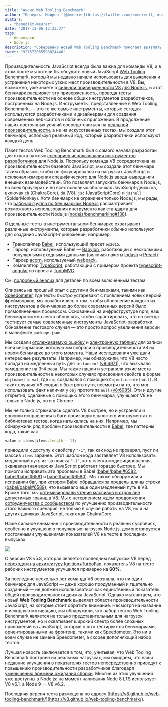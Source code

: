 ```yaml
---
title: "Анонс Web Tooling Benchmark"
author: "Бенедикт Мойрер ([@bmeurer](https://twitter.com/bmeurer)), жонглёр производительности JavaScript"
avatars: 
  - "benedikt-meurer"
date: "2017-11-06 13:33:37"
tags: 
  - бенчмарки
  - Node.js
description: "Совершенно новый Web Tooling Benchmark помогает выявлять и устранять узкие места производительности V8 в Babel, TypeScript и других реальных проектах."
tweet: "927572065598824448"
---
```

Производительность JavaScript всегда была важна для команды V8, и в этом посте мы хотели бы обсудить новый JavaScript [Web Tooling Benchmark](https://v8.github.io/web-tooling-benchmark), который мы недавно начали использовать для выявления и устранения некоторых узких мест производительности в V8. Вы, возможно, уже знаете о [сильной приверженности V8 для Node.js](/blog/v8-nodejs), и этот бенчмарк расширяет эту приверженность, проводя тесты производительности на основе общих инструментов разработчиков, построенных на Node.js. Инструменты, представленные в Web Tooling Benchmark, — это те же самые инструменты, которые сегодня используются разработчиками и дизайнерами для создания современных веб-сайтов и облачных приложений. В продолжение наших постоянных усилий сосредоточиться на [реальной производительности](/blog/real-world-performance/), а не на искусственных тестах, мы создали этот бенчмарк, используя реальный код, который разработчики используют каждый день.

<!--truncate-->
Пакет тестов Web Tooling Benchmark был с самого начала разработан для охвата важных [сценариев использования инструментов разработчиков](https://github.com/nodejs/benchmarking/blob/master/docs/use_cases.md#web-developer-tooling) для Node.js. Поскольку команда V8 сосредоточена на производительности базового JavaScript, мы создали этот бенчмарк таким образом, чтобы он фокусировался на нагрузках JavaScript и исключал измерения специфического для Node.js ввода-вывода или внешних взаимодействий. Это позволяет запускать бенчмарк в Node.js, во всех браузерах и во всех основных оболочках JavaScript-движков, включая `ch` (ChakraCore), `d8` (V8), `jsc` (JavaScriptCore) и `jsshell` (SpiderMonkey). Хотя бенчмарк не ограничен только Node.js, мы рады, что [рабочая группа по бенчмаркам Node.js](https://github.com/nodejs/benchmarking) рассматривает возможность использования инструмента как стандарта для производительности Node.js ([nodejs/benchmarking#138](https://github.com/nodejs/benchmarking/issues/138)).

Отдельные тесты в инструментальном бенчмарке охватывают различные инструменты, которые разработчики обычно используют для создания JavaScript-приложений, например:

- Транспайлер [Babel](https://github.com/babel/babel), использующий пресет `es2015`.
- Парсер, используемый Babel — [Babylon](https://github.com/babel/babylon), работающий с несколькими популярными входными данными (включая пакеты [lodash](https://lodash.com/) и [Preact](https://github.com/developit/preact)).
- Парсер [acorn](https://github.com/ternjs/acorn), используемый [webpack](http://webpack.js.org/).
- Компилятор [TypeScript](http://www.typescriptlang.org/), работающий с примером проекта [typescript-angular](https://github.com/tastejs/todomvc/tree/master/examples/typescript-angular) из проекта [TodoMVC](https://github.com/tastejs/todomvc).

См. [подробный анализ](https://github.com/v8/web-tooling-benchmark/blob/master/docs/in-depth.md) для деталей по всем включённым тестам.

Опираясь на прошлый опыт с другими бенчмарками, такими как [Speedometer](http://browserbench.org/Speedometer), где тесты быстро устаревают с появлением новых версий фреймворков, мы позаботились о том, чтобы обновление каждого из инструментов в бенчмарках до более современных версий было прямолинейным процессом. Основанный на инфраструктуре npm, наш бенчмарк можно легко обновлять, чтобы гарантировать, что он всегда тестирует самые современные инструменты JavaScript-разработки. Обновление тестового случая — это просто вопрос увеличения версии в манифесте `package.json`.

Мы создали [отслеживаемую ошибку](http://crbug.com/v8/6936) и [электронную таблицу](https://docs.google.com/spreadsheets/d/14XseWDyiJyxY8_wXkQpc7QCKRgMrUbD65sMaNvAdwXw) для записи всей информации, которую мы собрали о производительности V8 на новом бенчмарке до этого момента. Наши исследования уже дали интересные результаты. Например, мы обнаружили, что V8 часто попадал на медленный путь для `instanceof` ([v8:6971](http://crbug.com/v8/6971)), что вызывало замедление на 3–4 раза. Мы также нашли и устранили узкие места производительности в некоторых случаях присвоения свойств в форме `obj[name] = val`, где `obj` создавался с помощью `Object.create(null)`. В таких случаях V8 сходил с быстрого пути, несмотря на то, что мог использовать факт наличия у `obj` прототипа `null` ([v8:6985](http://crbug.com/v8/6985)). Эти и другие открытия, сделанные с помощью этого бенчмарка, улучшают V8 не только в Node.js, но и в Chrome.

Мы не только стремились сделать V8 быстрее, но и устраняли и вносили исправления в баги производительности в инструментах и библиотеках тестов, когда натыкались на них. Например, мы обнаружили ряд проблем производительности в [Babel](https://github.com/babel/babel), где паттерны кода, такие как

```js
value = items[items.length - 1];
```

приводили к доступу к свойству `"-1"`, так как код не проверял, пуст ли массив `items` заранее. Этот шаблон кода заставляет V8 использовать медленный путь из-за поиска `"-1"`, хотя слегка модифицированная, эквивалентная версия JavaScript работает гораздо быстрее. Мы помогли исправить эти проблемы в Babel ([babel/babel#6582](https://github.com/babel/babel/pull/6582), [babel/babel#6581](https://github.com/babel/babel/pull/6581) и [babel/babel#6580](https://github.com/babel/babel/pull/6580)). Мы также обнаружили и исправили баг, при котором Babel обращался за пределы длины строки ([babel/babel#6589](https://github.com/babel/babel/pull/6589)), что вызывало еще один медленный путь в V8. Кроме того, мы [оптимизировали чтение массивов и строк вне допустимых границ](https://twitter.com/bmeurer/status/926357262318305280) в V8. Мы с нетерпением ждем продолжения [сотрудничества с сообществом](https://twitter.com/rauchg/status/924349334346276864) по улучшению производительности этого важного сценария, не только в случае работы на V8, но и на других движках JavaScript, таких как ChakraCore.

Наше сильное внимание к производительности в реальных условиях, особенно к улучшению популярных нагрузок Node.js, демонстрируется постоянными улучшениями показателей V8 на тесте в последних выпусках:

![](/_img/web-tooling-benchmark/chart.svg)

С версии V8 v5.8, которая является последним выпуском V8 перед [переходом на архитектуру Ignition+TurboFan](/blog/launching-ignition-and-turbofan), показатель V8 на тесте рабочих инструментов улучшился примерно на **60%**.

За последние несколько лет команда V8 осознала, что ни один бенчмарк для JavaScript — даже хорошо продуманный и тщательно созданный — не должен использоваться как единственный показатель общей производительности движка JavaScript. Однако мы считаем, что новый **Web Tooling Benchmark** выделяет области производительности JavaScript, на которые стоит обратить внимание. Несмотря на название и исходную мотивацию, мы обнаружили, что набор тестов Web Tooling Benchmark является не только представительным для нагрузок инструментов, но и охватывает широкий спектр более сложных приложений на JavaScript, которые плохо тестируются бенчмарками, ориентированными на фронтенд, такими как Speedometer. Это ни в коем случае не замена Speedometer, а скорее дополняющий набор тестов.

Лучшая новость заключается в том, что, учитывая, что Web Tooling Benchmark построен на реальных нагрузках, мы ожидаем, что наши недавние улучшения в показателях тестов непосредственно приведут к повышению производительности разработчиков благодаря [уменьшению времени ожидания сборки](https://xkcd.com/303/). Многие из этих улучшений уже доступны в Node.js: на момент написания Node 8 LTS использует V8 v6.1, а Node 9 — V8 v6.2.

Последняя версия теста размещена по адресу [https://v8.github.io/web-tooling-benchmark/](https://v8.github.io/web-tooling-benchmark/).
